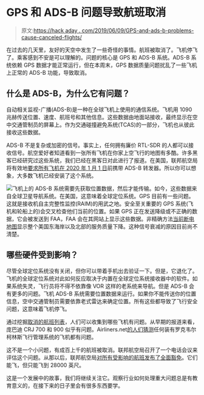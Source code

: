 # GPS 和 ADS-B 问题导致航班取消

> 原文:[https://hack aday . com/2019/06/09/GPS-and-ads-b-problems-cause-canceled-flights/](https://hackaday.com/2019/06/09/gps-and-ads-b-problems-cause-cancelled-flights/)

在过去的几天里，友好的天空中发生了一些奇怪的事情。航班被取消了。飞机停飞了。乘客感到不安是可以理解的。问题的核心是 GPS 和 ADS-B 系统。ADS-B 系统依赖 GPS 数据才能正常运行，但在本周末，GPS 数据质量问题扰乱了一些飞机上正常的 ADS-B 功能，导致取消。

## 什么是 ADS-B，为什么它有问题？

自动相关监视-广播(ADS-B)是一种在全球飞机上使用的通信系统。飞机用 1090 兆赫传送位置、速度、航班号和其他信息。这些数据由地面站接收，最终显示在空中交通管制员的屏幕上。作为交通碰撞避免系统(TCAS)的一部分，飞机也从彼此接收这些数据。

ADS-B 不是复杂或加密的信号。事实上，任何拥有廉价 RTL-SDR 的人都可以接收信号。航空爱好者知道看到一张所有飞机在你家上空飞行的地图有多酷。许多黑客已经研究过这些系统，我们已经在黑客日对此进行了报道。在美国，联邦航空局将有效地[要求所有飞机在 2020 年 1 月 1 日](https://www.faa.gov/nextgen/equipadsb/research/airspace/)前携带 ADS-B 转发器。所以你可以想象，大多数飞机已经安装了这个系统。

![](../Images/43f48aadcdc695bf2426574f5fd6cd5f.png)飞机上的 ADS-B 系统需要先获取位置数据，然后才能传输。如今，这些数据来自全球卫星导航系统。在美国，这意味着全球定位系统。GPS 目前有一些问题。这就是接收机自主完整性监控(RAIM)的用武之地。安全至关重要的 GPS 系统(飞机和轮船上的)会交叉检查他们当前的位置。如果 GPS 正在发送降级或不正确的数据，它会被发送到 FAA，FAA 会在其网站上显示这些数据。非精确方法[当前断电地图](https://sapt.faa.gov/raim-summaries.php?outageType=129001450)显示整个美国东海岸以及北部的服务质量下降。这种信号衰减的原因目前尚不清楚。

## 哪些硬件受到影响？

尽管全球定位系统没有关闭，但你可以带着手机出去验证一下。但是，它退化了。飞机的全球定位系统对此如何反应取决于内置在全球定位系统接收器中的软件。如果系统失灵，飞行员将不得不依靠像 VOR 这样的老系统来导航。但是 ADS-B 会有更多的问题。飞机 ADS-B 系统需要位置数据来运行。如果你不能传送你的位置信息，空中交通管制员需要依靠老式雷达来确定位置。所有这些都导致了飞行安全问题，这意味着飞机停飞。

通过挖掘[取消的航班列表](https://flightaware.com/live/cancelled)，人们可以收集到哪些飞机有问题。从早期的报道来看，庞巴迪 CRJ 700 和 900 似乎有问题。Airliners.net[的人们猜测](https://www.airliners.net/forum/viewtopic.php?f=5&t=1424363)任何装有罗克韦尔柯林斯飞行管理系统的飞机都有问题。

这不是一个小问题，有成百上千的航班被取消。联邦航空局召开了一个电话会议来评估这个问题。从那以后，联邦航空局[对所有受影响的航班发布了全面豁免](https://www.fly.faa.gov/adv/adv_otherdis.jsp?advn=30&adv_date=06092019&facId=DCC&title=GUIDANCE+FOR+GPS%2FADS-B+ANOMALIES&titleDate=06/09/19)。它们能飞，但只能飞到 28000 英尺。

这是一个发展中的故事，我们将继续关注它。观察行业如何处理重大问题总是有教育意义的，在接下来的日子里会有很多东西要学。